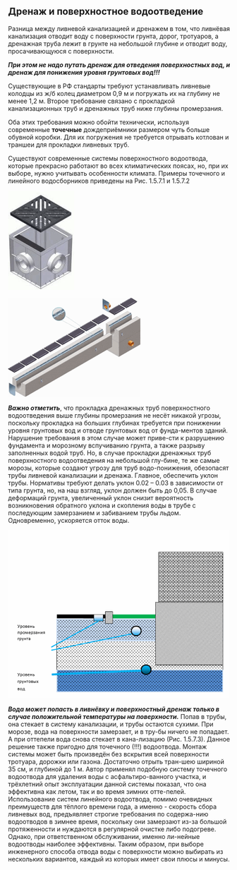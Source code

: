 ## Дренаж и поверхностное водоотведение

Разница между ливневой канализацией и дренажем в том, что ливнёвая канализация отводит воду с поверхности грунта, дорог, тротуаров, а дренажная труба лежит в грунте на небольшой глубине и отводит воду, просачивающуюся с поверхности.

***При этом не надо путать дренаж для отведения поверхностных вод, и дренаж для понижения уровня грунтовых вод!!!***

Существующие в РФ стандарты требуют устанавливать ливневые колодцы из ж/б колец диаметром 0,9 м и погружать их на глубину не менее 1,2 м. Второе требование связано с прокладкой канализационных труб и дренажных труб ниже глубины промерзания.

Оба этих требования можно обойти технически, используя современные __точечные__ дождеприёмники размером чуть больше обувной коробки. Для их погружения не требуется отрывать котлован и траншеи для прокладки ливневых труб.

Существуют современные системы поверхностного водоотвода, которые прекрасно работают во всех климатических поясах, но, при их выборе, нужно учитывать особенности климата. Примеры точечного и линейного водосборников приведены на Рис. 1.5.7.1 и 1.5.7.2




![изделия фирмы «Hauraton»](/image/fig2_26.png "изделия фирмы «Hauraton»")

![изделия фирмы «Hauraton»](/image/fig2_27.png "изделия фирмы «Hauraton»")

***Важно отметить***, что прокладка дренажных труб поверхностного водоотведения выше глубины промерзания не несёт никакой угрозы, поскольку прокладка на больших глубинах требуется при понижении уровня грунтовых вод и отводе грунтовых вод от фунда-ментов зданий. Нарушение требования в этом случае может приве-сти к разрушению фундамента и морозному вспучиванию грунта, а также разрыву заполненных водой труб. Но, в случае прокладки дренажных труб поверхностного водоотведения на небольшой глу-бине, те же самые морозы, которые создают угрозу для труб водо-понижения, обезопасят трубы ливневой канализации и дренажа. Главное, обеспечить уклон трубы. Нормативы требуют делать уклон 0.02 – 0.03 в зависимости от типа грунта, но, на наш взгляд, уклон должен быть до 0,05. В случае деформаций грунта, увеличенный уклон снизит вероятность возникновения обратного уклона и скопления воды в трубе с последующим замерзанием и забиванием трубы льдом. Одновременно, ускоряется отток воды.

![Уровень грунтовых вод](/image/fig2_28.png "Уровень грунтовых вод")

***Вода может попасть в ливнёвку и поверхностный дренаж только в случае положительной температуры на поверхности.*** Попав в трубы, она  стекает в систему канализации, и трубы остаются сухими. При морозе, вода на поверхности замерзает, и в тру-бы ничего не попадает. А при оттепели вода снова стекает в кана-лизацию (Рис. 1.5.7.3).
Данное решение также пригодно для точечного (!!!) водоотвода. Монтаж системы может быть произведён без вскрытия всей поверхности тротуара,  дорожки или газона. Достаточно отрыть тран-шею шириной 35 см, и глубиной до 1 м. Автор применял подобную систему точечного водоотвода для удаления воды с асфальтиро-ванного участка, и трёхлетний опыт эксплуатации данной системы показал, что она эффективна как летом, так и во время зимних отте-пелей.
Использование систем линейного водоотвода, помимо очевидных преимуществ для тёплого времени года, а именно - скорость сбора ливневых вод, предъявляет строгие требования по содержа-нию водоотводов в зимнее время, поскольку они замерзают из-за большой протяженности и нуждаются в регулярной очистке либо подогреве. Однако, при ответственном обслуживании, именно ли-нейные водоотводы наиболее эффективны. Таким образом, при выборе инженерного способа отвода воды с поверхности можно выбирать из нескольких вариантов, каждый из которых имеет свои плюсы и минусы.
